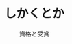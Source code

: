 ---
# An instance of the Accomplishments widget.
# Documentation: https://sourcethemes.com/academic/docs/page-builder/
widget: accomplishments

# This file represents a page section.
headless: true

# Order that this section appears on the page.
weight: 50

# Note: `&shy;` is used to add a 'soft' hyphen in a long heading.
title: 'しかくとか'
subtitle: '資格と受賞'

# Date format
#   Refer to https://wowchemy.com/docs/customization/#date-format
date_format: Jan 2006

# Accomplishments.
#   Add/remove as many `item` blocks below as you like.
#   `title`, `organization`, and `date_start` are the required parameters.
#   Leave other parameters empty if not required.
#   Begin multi-line descriptions with YAML's `|2-` multi-line prefix.
item:
- certificate_url: 
  date_end: ""
  date_start: "2018-10-01"
  description: "じんこうちのうりょういきの きそてきな しかくです。はやっていたので しゅとくしてみました。めざすは Eけんてい。"
  organization: いっぱんしゃだんほうじんにほんディープラーニングきょうかい
  organization_url: https://www.jdla.org/
  title: Gけんてい
  url: ""
- certificate_url: 
  date_end: ""
  date_start: "2018-03-01"
  description: 「わたしをスキーにつれてって」にあこがれてしゅとく。スキーやとざんなどでちょうほうしているほか、さいがいじのひじょうつうしんしゅだんとしても。コールサインはJJ1XZH。
  organization: そうむしょう
  organization_url: https://www.soumu.go.jp/
  title: だい４きゅうアマチュアむせんぎし
  url: 
- certificate_url: 
  date_start: "2021-03-20"
  description: チームメンバーにめぐまれすぎたおかげでハッカソンでにゅうしょうしてしまう。
  organization: かぶしきがいしゃサポーターズ
  organization_url: https://note.com/geek_pjt/n/nc6e2bcaa959e
  title: どりょくしょう
  url: 
- certificate_url: 
  date_start: "2021-03-19"
  description: だいがくを じせきでしょつぎょうにつき りじちょうしょうじゅしょう。
  organization: とうきょうとしだいがく・がっこうほうじんごとういくえいかい
  organization_url: https://twitter.com/tooyotta/status/1372936665048608773
  title: りじちょうしょう
  url: 
- certificate_url: 
  date_start: "2020-07-01"
  description: しゃかいにゆうようなじんざい およびちいきのはってんに こうけんするじんざいへの しょうがくきんきゅうひ
  organization: おかべじゅんわしょうがくざいだん
  organization_url: 
  title: おかべじゅんわしょうがくきん さいたく
  url: 
- certificate_url: 
  date_start: "2019-06-01"
  description: せいせき1いにつき がくちょうより 2ねんれんぞくで ひょうしょう。
  organization: とうきょうとしだいがく・がっこうほうじんごとういくえいかい
  organization_url: https://www.tcu.ac.jp/tcucms/wp-content/uploads/2019/07/20190710-5d254e1e562b5.pdf
  title: ごとういくえいききんしょうがくきん さいたく
  url: 
- certificate_url: 
  date_start: "2018-05-01"
  description: せいせき1いにつき がくちょうより ひょうしょう。
  organization: とうきょうとしだいがく・がっこうほうじんごとういくえいかい
  organization_url: 
  title: ごとういくえいききんしょうがくきん さいたく
  url: 
---